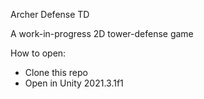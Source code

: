 Archer Defense TD

A work-in-progress 2D tower-defense game 

How to open:

- Clone this repo
- Open in Unity 2021.3.1f1
